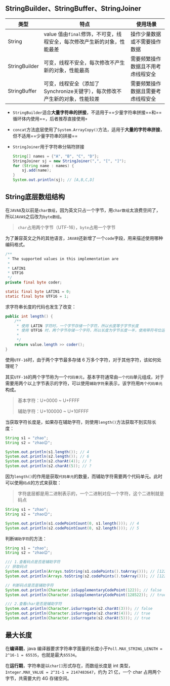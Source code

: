 ## StringBuilder、StringBuffer、StringJoiner

| 类型          | 特点                                                         | 使用场景                           |
| ------------- | ------------------------------------------------------------ | ---------------------------------- |
| String        | value 值由`final`修饰，不可变，线程安全，每次修改产生新的对象，性能最差 | 操作少量数据或不需要操作数据       |
| StringBuilder | 可变，线程不安全，每次修改不产生新的对象，性能最高           | 需要频繁操作数据且不用考虑线程安全 |
| StringBuffer  | 可变，线程安全（添加了Synchronize关键字），每次修改不产生新的对象，性能较差 | 需要频繁操作数据且需要考虑线程安全 |

- `StringBuilder`适合**大量字符串的拼接**，不适用于==少量字符串拼接==和==循环体内使用==，后者推荐直接使用`+`

- `concat`方法底层使用了`System.ArrayCopy()`方法，适用于**大量的字符串拼接**，但不适用==少量字符串的拼接==

- `StringJoiner`用于字符串分隔符拼接

  ```java
  String[] names = {"A", "B", "C", "D"};
  StringJoiner sj = new StringJoiner(",", "[", "]");
  for (String name : names) {
      sj.add(name);
  }
  System.out.println(sj); // [A,B,C,D]
  ```

## String底层数组结构

在`JAVA8`及以前是`char数组`，因为英文只占一个字节，用`char数组`太浪费空间了，所以`JAVA9`之后改为`byte数组`。

> `char`占用两个字节（UTF-16），`byte`占用一个字节

为了兼容英文之外的其他语言，`JAVA9`还新增了一个`code`字段，用来描述使用哪种编码格式。

```java
/**
 * The supported values in this implementation are
 *
 * LATIN1
 * UTF16
 */
private final byte coder;

static final byte LATIN1 = 0;
static final byte UTF16 = 1;
```

求字符串长度的代码也发生了改变：

```java
public int length() {
    /**
     * 使用 LATIN 字符时，一个字节存储一个字符，所以长度等于字节长度
     * 使用 UTF16 时，两个字节存储一个字符，所以长度为字节长度一半，使用带符号位运算 >> 1
     *
     */
    return value.length >> coder();
}
```

使用`UTF-16`时，由于两个字节最多存储 6 万多个字符，对于其他字符，该如何处理呢？

其实`UTF-16`的两个字节称为一个`代码单元`，基本字符通常由`一个代码`单元组成，对于需要用两个以上字节表示的字符，可以使用`辅助字符`来表示，该字符用`两个代码单元`构成。

> 基本字符：U+0000 ~ U+FFFF
>
> 辅助字符：U+100000 ~ U+10FFFF

当获取字符长度是，如果存在辅助字符，则使用`length()`方法获取不到实际长度：

```java
String s1 = "zhao";
String s2 = "zhao😊";

System.out.println(s1.length()); // 4
System.out.println(s2.length()); // 6
System.out.println(s2.charAt(4)); // ?
System.out.println(s2.charAt(5)); // ?
```

因为`length()`的作用是获取`代码单元`的数量，而辅助字符需要两个代码单元。此时可以使用`码点`的方式来获取：

> 字符底层都是用二进制表示的，一个二进制对应一个字符，这个二进制就是码点

```java
String s1 = "zhao";
String s2 = "zhao😊";

System.out.println(s1.codePointCount(0, s1.length())); // 4
System.out.println(s2.codePointCount(0, s2.length())); // 5
```

判断`辅助字符`的方法：

```java
String s1 = "zhao";
String s2 = "zhao😊";

/// 1.查看码点是否是辅助字符
// 获取码点
System.out.println(Arrays.toString(s1.codePoints().toArray())); // [122, 104, 97, 111]
System.out.println(Arrays.toString(s2.codePoints().toArray())); // [122, 104, 97, 111, 128522]

// 判断码点是否是辅助字符
System.out.println(Character.isSupplementaryCodePoint(122)); // false
System.out.println(Character.isSupplementaryCodePoint(128522)); // true

/// 2.查看char是否是辅助字符
System.out.println(Character.isSurrogate(s2.charAt(3))); // false
System.out.println(Character.isSurrogate(s2.charAt(4))); // true
System.out.println(Character.isSurrogate(s2.charAt(5))); // true
```

##  最大长度

在**编译期**，java 编译器要求字符串字面量的长度小于`Poll.MAX_STRING_LENGTH = 2^16-1 = 65535`，也就是最大`65534`。

在**运行期**，字符串是以`char[]`形式存在，而数组长度是 int 类型，`Integer.MAX_VALUE = 2^31-1 = 2147483647`，约为 21 亿，一个 char 占用两个字节，共需要大约 4G 存储空间。

